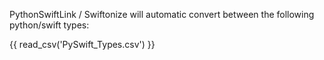 
PythonSwiftLink / Swiftonize
will automatic convert between the following python/swift types:

{{ read_csv('PySwift_Types.csv') }}
